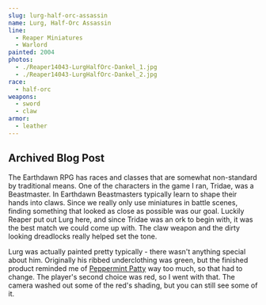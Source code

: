 ```yaml
---
slug: lurg-half-orc-assassin
name: Lurg, Half-Orc Assassin
line:
  - Reaper Miniatures
  - Warlord
painted: 2004
photos:
  - ./Reaper14043-LurgHalfOrc-Dankel_1.jpg
  - ./Reaper14043-LurgHalfOrc-Dankel_2.jpg
race:
  - half-orc
weapons:
  - sword
  - claw
armor:
  - leather
---
```


## Archived Blog Post

The Earthdawn RPG has races and classes that are somewhat non-standard by traditional means. One of the characters in the game I ran, Tridae, was a Beastmaster. In Earthdawn Beastmasters typically learn to shape their hands into claws. Since we really only use miniatures in battle scenes, finding something that looked as close as possible was our goal. Luckily Reaper put out Lurg here, and since Tridae was an ork to begin with, it was the best match we could come up with. The claw weapon and the dirty looking dreadlocks really helped set the tone.

Lurg was actually painted pretty typically - there wasn't anything special about him. Originally his ribbed underclothing was green, but the finished product reminded me of [Peppermint Patty](http://peanuts.wikia.com/wiki/Patricia_%22Peppermint_Patty%22_Reichardt) way too much, so that had to change. The player's second choice was red, so I went with that. The camera washed out some of the red's shading, but you can still see some of it.
